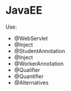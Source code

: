 # JavaEE
Use:
 - @WebServlet
 - @Inject
 - @StudentAnnotation
 - @Inject
 - @WorkerAnnotation
 - @Qualifier
 - @Quantifier
 - @Alternatives
